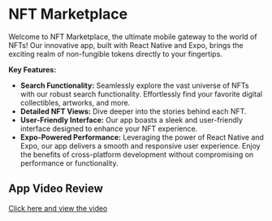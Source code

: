 # NFT Marketplace

Welcome to NFT Marketplace, the ultimate mobile gateway to the world of NFTs! Our innovative app, built with React Native and Expo, brings the exciting realm of non-fungible tokens directly to your fingertips.

**Key Features:**
 - **Search Functionality:** Seamlessly explore the vast universe of NFTs with our robust search functionality. Effortlessly find your favorite digital collectibles, artworks, and more.
 - **Detailed NFT Views:** Dive deeper into the stories behind each NFT.
 - **User-Friendly Interface:** Our app boasts a sleek and user-friendly interface designed to enhance your NFT experience.
 - **Expo-Powered Performance:** Leveraging the power of React Native and Expo, our app delivers a smooth and responsive user experience. Enjoy the benefits of cross-platform development without compromising on performance or functionality.

## App Video Review

<a href='https://clipchamp.com/watch/CoHmSmYuKvZ/embed' target='_blank'>Click here and view the video</a>
